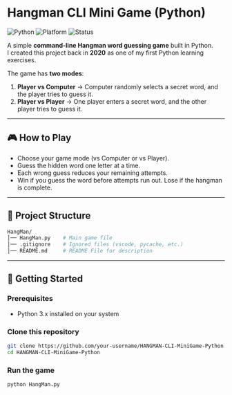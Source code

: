 # Hangman CLI Mini Game (Python)

![Python](https://img.shields.io/badge/Python-3.x-blue?logo=python)
![Platform](https://img.shields.io/badge/Platform-CLI-lightgrey)
![Status](https://img.shields.io/badge/Status-Completed-brightgreen)

A simple **command-line Hangman word guessing game** built in Python.  
I created this project back in **2020** as one of my first Python learning exercises.  

The game has **two modes**:
1. **Player vs Computer** → Computer randomly selects a secret word, and the player tries to guess it.
2. **Player vs Player** → One player enters a secret word, and the other player tries to guess it.

---

## 🎮 How to Play
- Choose your game mode (vs Computer or vs Player).
- Guess the hidden word one letter at a time.
- Each wrong guess reduces your remaining attempts.
- Win if you guess the word before attempts run out. Lose if the hangman is complete.

---

## 📂 Project Structure
```bash
HangMan/
│── HangMan.py    # Main game file
│── .gitignore    # Ignored files (vscode, pycache, etc.)
│── README.md     # README File for description
```

---

## 🚀 Getting Started

### Prerequisites
- Python 3.x installed on your system

### Clone this repository
```bash
git clone https://github.com/your-username/HANGMAN-CLI-MiniGame-Python.git
cd HANGMAN-CLI-MiniGame-Python
```

### Run the game
```bash
python HangMan.py
```